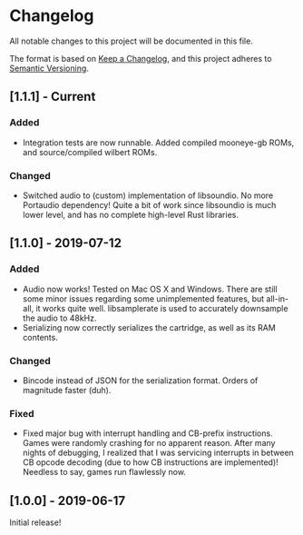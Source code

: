 # Changelog

All notable changes to this project will be documented in this file.

The format is based on [Keep a Changelog](https://keepachangelog.com/en/1.0.0/), and this project
adheres to [Semantic Versioning](https://semver.org/spec/v2.0.0.html).

## [1.1.1] - Current

### Added

- Integration tests are now runnable. Added compiled mooneye-gb ROMs, and source/compiled wilbert
  ROMs.

### Changed

- Switched audio to (custom) implementation of libsoundio. No more Portaudio dependency! Quite a bit
  of work since libsoundio is much lower level, and has no complete high-level Rust libraries.

## [1.1.0] - 2019-07-12

### Added

- Audio now works! Tested on Mac OS X and Windows. There are still some minor issues regarding some
  unimplemented features, but all-in-all, it works quite well. libsamplerate is used to accurately
  downsample the audio to 48kHz.
- Serializing now correctly serializes the cartridge, as well as its RAM contents.

### Changed

- Bincode instead of JSON for the serialization format. Orders of magnitude faster (duh).

### Fixed

- Fixed major bug with interrupt handling and CB-prefix instructions. Games were randomly crashing
  for no apparent reason. After many nights of debugging, I realized that I was servicing interrupts
  in between CB opcode decoding (due to how CB instructions are implemented)! Needless to say, games
  run flawlessly now.

## [1.0.0] - 2019-06-17

Initial release!
